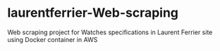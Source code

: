# laurentferrier-Web-scraping
Web scraping project for Watches specifications in Laurent Ferrier site using Docker container in AWS 
